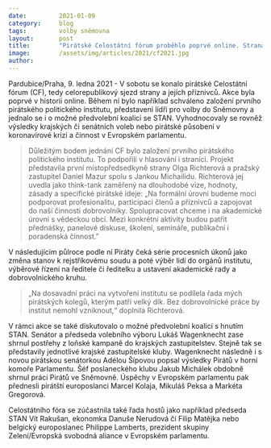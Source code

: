 ```yaml
---
date:         2021-01-09
category:     blog
tags:         volby sněmovna
layout:       post
title:        "Pirátské Celostátní fórum proběhlo poprvé online. Strana během něj odsouhlasila založení pirátského politického institutu"
image:        /assets/img/articles/2021/cf2021.jpg
author:       
---
```




Pardubice/Praha, 9. ledna 2021 - V sobotu se konalo pirátské Celostátní fórum (CF), tedy celorepublikový sjezd strany a jejích příznivců. Akce byla poprvé v historii online. Během ní bylo například schváleno založení prvního pirátského politického institutu, představeni lídři pro volby do Sněmovny a jednalo se i o možné předvolební koalici se STAN. Vyhodnocovaly se rovněž výsledky krajských či senátních voleb nebo pirátské působení v koronavirové krizi a činnost v Evropském parlamentu. 

> Důležitým bodem jednání CF bylo založení prvního pirátského politického institutu. To podpořili v hlasování i straníci. Projekt představila první místopředsedkyně strany Olga Richterová a pražský zastupitel Daniel Mazur spolu s Jankou Michailidu. Richterová jej uvedla jako think-tank zaměřený na dlouhodobé vize, hodnoty, zásady a specifické pirátské ideje: „Na formální úrovni budeme moci podporovat profesionalitu, participaci členů a příznivců a zapojovat do naší činnosti dobrovolníky. Spolupracovat chceme i na akademické úrovni s vědeckou obcí. Mezi konkrétní aktivity budou patřit přednášky, panelové diskuse, školení, semináře, publikační i poradenská činnost.” 

V následujícím půlroce podle ní Piráty čeká série procesních úkonů jako změna stanov k rejstříkovému soudu a poté výběr lidí do orgánů institutu, výběrové řízení na ředitele či ředitelku a ustavení akademické rady a dobrovolnického kruhu. 

> „Na dosavadní práci na vytvoření institutu se podílela řada mých pirátských kolegů, kterým patří velký dík. Bez dobrovolnické práce by institut  nemohl vzniknout,“ doplnila Richterová.

V rámci akce se také diskutovalo o možné předvolební koalici s hnutím STAN. Senátor a předseda volebního výboru Lukáš Wagenknecht zase shrnul postřehy z loňské kampaně do krajských zastupitelstev. Stejně tak se představily jednotlivé krajské zastupitelské kluby. Wagenknecht následně i s novou pirátskou senátorkou Adélou Šípovou popsal výsledky Pirátů v horní komoře Parlamentu. Šéf poslaneckého klubu Jakub Michálek obdobně shrnul práci Pirátů ve Sněmovně. Úspěchy v Evropském parlamentu pak přednesli pirátští europoslanci Marcel Kolaja, Mikuláš Peksa a Markéta Gregorová.

Celostátního fóra se zúčastnila také řada hostů jako například předseda STAN Vít Rakušan, ekonomka Danuše Nerudová či Filip Matějka nebo belgický europoslanec Philippe Lamberts, prezident skupiny Zelení/Evropská svobodná aliance v Evropském parlamentu. 
